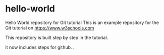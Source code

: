 # hello-world
Hello World repository for Git tutorial
This is an example repository for the Git tutorial on https://www.w3schools.com

This repository is built step by step in the tutorial.

it now includes steps for github.
.